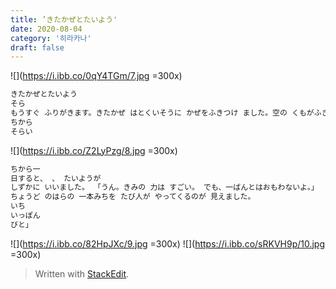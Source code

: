 ```yaml
---
title: ’きたかぜとたいよう'
date: 2020-08-04
category: '히라카나'
draft: false
---
```

![](https://i.ibb.co/0qY4TGm/7.jpg =300x)
```js
きたかぜとたいよう
そら
もうすぐ ふりがきます。きたかぜ はとくいそうに かぜをふきつけ ました。空の くもがふきとび、と りたちもとおくにとばされました。 - 「わははは...。だれも わしの力に」 は かなうまい。この空で 「ばんな のは わしだ!」
ちから
そらい


```
![](https://i.ibb.co/Z2LyPzg/8.jpg =300x)
```js
ちから一
日すると、 、 たいようが
しずかに いいました。 「うん。きみの 力は すごい。 でも、一ばんとはおもわないよ。」 「じゃあ、力くらべだ!」
ちょうど のはらの 一本みちを たび人が やってくるのが 見えました。
いち
いっぽん
びと」

```
![](https://i.ibb.co/82HpJXc/9.jpg =300x)
![](https://i.ibb.co/sRKVH9p/10.jpg =300x)

> Written with [StackEdit](https://stackedit.io/).
<!--stackedit_data:
eyJoaXN0b3J5IjpbMjA1ODk2ODA2Nl19
-->